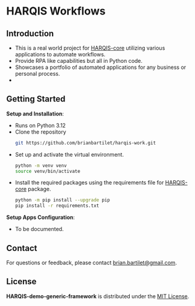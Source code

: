 # HARQIS Workflows

## Introduction

- This is a real world project for [HARQIS-core](https://github.com/brianbartilet/harqis-core) utilizing various applications to automate workflows.
- Provide RPA like capabilities but all in Python code.
- Showcases a portfolio of automated applications for any business or personal process.
- 
## Getting Started
**Setup and Installation**:
   - Runs on Python 3.12
   - Clone the repository
      ```sh
      git https://github.com/brianbartilet/harqis-work.git
      ```
   - Set up and activate the virtual environment.
      ```sh
      python -m venv venv
      source venv/bin/activate
      ```
   - Install the required packages using the requirements file for [HARQIS-core](https://github.com/brianbartilet/harqis-core) package.
      ```sh
      python -m pip install --upgrade pip
      pip install -r requirements.txt
      ```
    
**Setup Apps Configuration**:
- To be documented.

## Contact

For questions or feedback, please contact [brian.bartilet@gmail.com](mailto:brian.bartilet@gmail.com).

## License

**HARQIS-demo-generic-framework** is distributed under the [MIT License](LICENSE).
